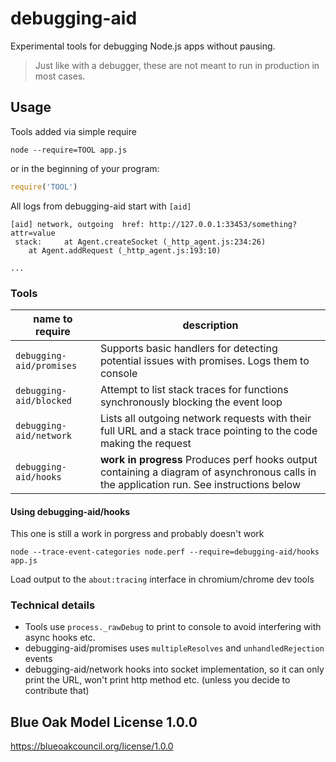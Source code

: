 # debugging-aid
Experimental tools for debugging Node.js apps without pausing.

> Just like with a debugger, these are not meant to run in production in most cases.

## Usage

Tools added via simple require

```
node --require=TOOL app.js
```
or in the beginning of your program:
```js
require('TOOL')
```

All logs from debugging-aid start with `[aid] `
```
[aid] network, outgoing  href: http://127.0.0.1:33453/something?attr=value
 stack:     at Agent.createSocket (_http_agent.js:234:26)
    at Agent.addRequest (_http_agent.js:193:10)

...

```

### Tools

|name to require|description|
|---|---|
|`debugging-aid/promises`| Supports basic handlers for detecting potential issues with promises. Logs them to console |
|`debugging-aid/blocked`| Attempt to list stack traces for functions synchronously blocking the event loop|
|`debugging-aid/network`| Lists all outgoing network requests with their full URL and a stack trace pointing to the code making the request|
|`debugging-aid/hooks`| **work in progress** Produces perf hooks output containing a diagram of asynchronous calls in the application run. See instructions below|

#### Using debugging-aid/hooks

This one is still a work in porgress and probably doesn't work

```
node --trace-event-categories node.perf --require=debugging-aid/hooks app.js
```
Load output to the `about:tracing` interface in chromium/chrome dev tools


### Technical details

- Tools use `process._rawDebug` to print to console to avoid interfering with async hooks etc.
- debugging-aid/promises uses `multipleResolves` and `unhandledRejection` events
- debugging-aid/network hooks into socket implementation, so it can only print the URL, won't print http method etc. (unless you decide to contribute that)

## Blue Oak Model License 1.0.0
https://blueoakcouncil.org/license/1.0.0